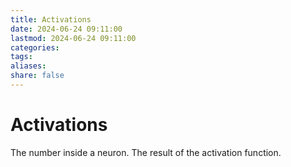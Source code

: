 ```yaml
---
title: Activations
date: 2024-06-24 09:11:00
lastmod: 2024-06-24 09:11:00
categories: 
tags: 
aliases: 
share: false 
---
```


# Activations

The number inside a neuron. The result of the activation function.